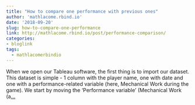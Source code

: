 ```yaml
---
title: "How to compare one performance with previous ones"
author: 'mathlacome.rbind.io'
date: '2018-09-20'
slug: how-to-compare-one-performance
link: http://mathlacome.rbind.io/post/performance-comparison/
categories:
- bloglink
tags:
  - mathlacomerbindio
---
```


When we open our Tableau software, the first thing is to import our dataset. This dataset is simple - 1 column with the player name, one with date and one with a performance-related variable (here, Mechanical Work during the game). We start by moving the ‘Performance variable’ (Mechanical Work (a[... <i class="fas fa-external-link-alt"></i>](http://mathlacome.rbind.io/post/performance-comparison/)


